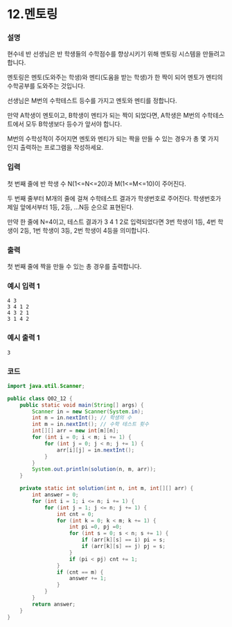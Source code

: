 # 12.멘토링

### 설명

현수네 반 선생님은 반 학생들의 수학점수를 향상시키기 위해 멘토링 시스템을 만들려고 합니다.

멘토링은 멘토(도와주는 학생)와 멘티(도움을 받는 학생)가 한 짝이 되어 멘토가 멘티의 수학공부를 도와주는 것입니다.

선생님은 M번의 수학테스트 등수를 가지고 멘토와 멘티를 정합니다.

만약 A학생이 멘토이고, B학생이 멘티가 되는 짝이 되었다면, A학생은 M번의 수학테스트에서 모두 B학생보다 등수가 앞서야 합니다.

M번의 수학성적이 주어지면 멘토와 멘티가 되는 짝을 만들 수 있는 경우가 총 몇 가지 인지 출력하는 프로그램을 작성하세요.

### 입력

첫 번째 줄에 반 학생 수 N(1<=N<=20)과 M(1<=M<=10)이 주어진다.

두 번째 줄부터 M개의 줄에 걸쳐 수학테스트 결과가 학생번호로 주어진다. 학생번호가 제일 앞에서부터 1등, 2등, ...N등 순으로 표현된다.

만약 한 줄에 N=4이고, 테스트 결과가 3 4 1 2로 입력되었다면 3번 학생이 1등, 4번 학생이 2등, 1번 학생이 3등, 2번 학생이 4등을 의미합니다.

### 출력

첫 번째 줄에 짝을 만들 수 있는 총 경우를 출력합니다.

### 예시 입력 1

```
4 3
3 4 1 2
4 3 2 1
3 1 4 2
```

### 예시 출력 1

```
3
```

### 코드
```java
import java.util.Scanner;

public class Q02_12 {
    public static void main(String[] args) {
        Scanner in = new Scanner(System.in);
        int n = in.nextInt(); // 학생의 수
        int m = in.nextInt(); // 수학 테스트 횟수
        int[][] arr = new int[m][n];
        for (int i = 0; i < m; i += 1) {
            for (int j = 0; j < n; j += 1) {
                arr[i][j] = in.nextInt();
            }
        }
        System.out.println(solution(n, m, arr));
    }

    private static int solution(int n, int m, int[][] arr) {
        int answer = 0;
        for (int i = 1; i <= n; i += 1) {
            for (int j = 1; j <= n; j += 1) {
                int cnt = 0;
                for (int k = 0; k < m; k += 1) {
                    int pi =0, pj =0;
                    for (int s = 0; s < n; s += 1) {
                        if (arr[k][s] == i) pi = s;
                        if (arr[k][s] == j) pj = s;
                    }
                    if (pi < pj) cnt += 1;
                }
                if (cnt == m) {
                    answer += 1;
                }
            }
        }
        return answer;
    }
}
```